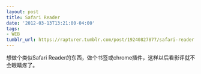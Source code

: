 ```yaml
---
layout: post
title: Safari Reader
date: '2012-03-13T13:21:00-04:00'
tags:
- WEB
tumblr_url: https://rapturer.tumblr.com/post/19240827877/safari-reader
---
```

想做个类似Safari Reader的东西，做个书签或chrome插件，这样以后看影评就不会眼睛疼了。

